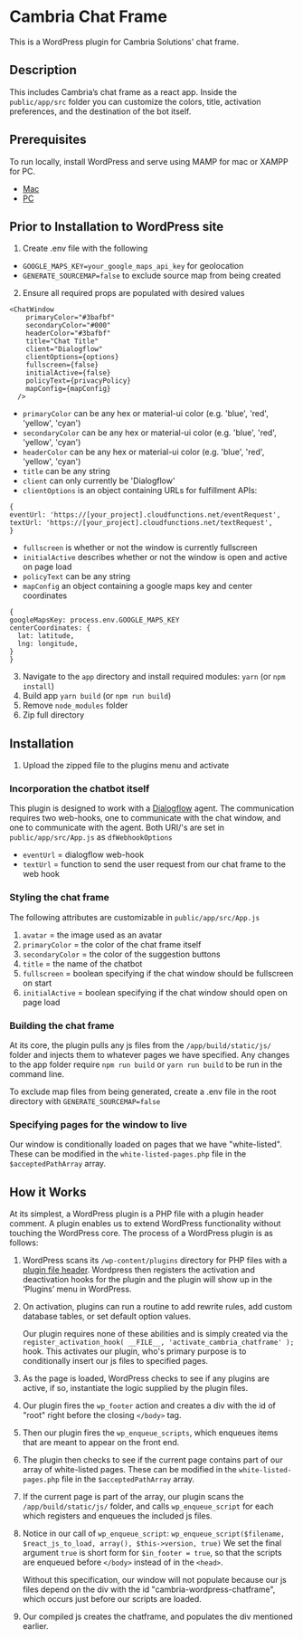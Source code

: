 # Cambria Chat Frame

This is a WordPress plugin for Cambria Solutions' chat frame.

## Description

This includes Cambria’s chat frame as a react app.
Inside the `public/app/src` folder you can customize the colors,
title, activation preferences, and the destination of the bot itself.

## Prerequisites

To run locally, install WordPress and serve using MAMP for mac
or XAMPP for PC.

- [Mac](https://codex.wordpress.org/Installing_WordPress_Locally_on_Your_Mac_With_MAMP)
- [PC](https://codex.wordpress.org/Test_Driving_WordPress#Installing_WordPress_on_Your_Windows_Desktop)

## Prior to Installation to WordPress site

1. Create .env file with the following

- `GOOGLE_MAPS_KEY=your_google_maps_api_key` for geolocation
- `GENERATE_SOURCEMAP=false` to exclude source map from being created

2. Ensure all required props are populated with desired values

```
<ChatWindow
    primaryColor="#3bafbf"
    secondaryColor="#000"
    headerColor="#3bafbf"
    title="Chat Title"
    client="Dialogflow"
    clientOptions={options}
    fullscreen={false}
    initialActive={false}
    policyText={privacyPolicy}
    mapConfig={mapConfig}
  />
```

- `primaryColor` can be any hex or material-ui color (e.g. 'blue', 'red', 'yellow', 'cyan')
- `secondaryColor` can be any hex or material-ui color (e.g. 'blue', 'red', 'yellow', 'cyan')
- `headerColor` can be any hex or material-ui color (e.g. 'blue', 'red', 'yellow', 'cyan')
- `title` can be any string
- `client` can only currently be 'Dialogflow'
- `clientOptions` is an object containing URLs for fulfillment APIs:

```
{
eventUrl: 'https://[your_project].cloudfunctions.net/eventRequest',
textUrl: 'https://[your_project].cloudfunctions.net/textRequest',
}
```

- `fullscreen` is whether or not the window is currently fullscreen
- `initialActive` describes whether or not the window is open and active on page load
- `policyText` can be any string
- `mapConfig` an object containing a google maps key and center coordinates

```
{
googleMapsKey: process.env.GOOGLE_MAPS_KEY
centerCoordinates: {
  lat: latitude,
  lng: longitude,
}
}
```

3. Navigate to the `app` directory and install required modules: `yarn` (or `npm install`)
4. Build app `yarn build` (or `npm run build`)
5. Remove `node_modules` folder
6. Zip full directory

## Installation

1. Upload the zipped file to the plugins menu and activate

### Incorporation the chatbot itself

This plugin is designed to work with a [Dialogflow](https://dialogflow.com/docs) agent.
The communication requires two web-hooks, one to communicate with the chat window,
and one to communicate with the agent. Both URI/'s are set in `public/app/src/App.js`
as `dfWebhookOptions`

- `eventUrl` = dialogflow web-hook
- `textUrl` = function to send the user request from our chat frame to the web hook

### Styling the chat frame

The following attributes are customizable in `public/app/src/App.js`

1. `avatar` = the image used as an avatar
2. `primaryColor` = the color of the chat frame itself
3. `secondaryColor` = the color of the suggestion buttons
4. `title` = the name of the chatbot
5. `fullscreen` = boolean specifying if the chat window should be fullscreen on start
6. `initialActive` = boolean specifying if the chat window should open on page load

### Building the chat frame

At its core, the plugin pulls any js files from the `/app/build/static/js/` folder
and injects them to whatever pages we have specified. Any changes to the app folder
require `npm run build` or `yarn run build` to be run in the command line.

To exclude map files from being generated, create a .env file in the root directory
with `GENERATE_SOURCEMAP=false`

### Specifying pages for the window to live

Our window is conditionally loaded on pages that we have "white-listed".
These can be modified in the `white-listed-pages.php` file in
the `$acceptedPathArray` array.

## How it Works

At its simplest, a WordPress plugin is a PHP file with a plugin header
comment. A plugin enables us to extend WordPress functionality without touching
the WordPress core. The process of a WordPress plugin is as follows:

1. WordPress scans its `/wp-content/plugins` directory for PHP files with a [plugin
   file header](https://codex.wordpress.org/File_Header). Wordpress then registers the activation and deactivation hooks
   for the plugin and the plugin will show up in the ‘Plugins’ menu in WordPress.

2. On activation, plugins can run a routine to add rewrite rules, add custom
   database tables, or set default option values.

   Our plugin requires none of these abilities and is simply created via the
   `register_activation_hook( __FILE__, 'activate_cambria_chatframe' );`
   hook. This activates our plugin, who's primary purpose is to conditionally
   insert our js files to specified pages.

3. As the page is loaded, WordPress checks to see if any plugins are active,
   if so, instantiate the logic supplied by the plugin files.

4. Our plugin fires the `wp_footer` action and creates a div with the id of
   "root" right before the closing `</body>` tag.

5. Then our plugin fires the `wp_enqueue_scripts`, which enqueues items that
   are meant to appear on the front end.

6. The plugin then checks to see if the current page contains part of our array of
   white-listed pages. These can be modified in the
   `white-listed-pages.php` file in the `$acceptedPathArray` array.

7. If the current page is part of the array, our plugin scans the `/app/build/static/js/`
   folder, and calls `wp_enqueue_script` for each which registers and enqueues the included js files.

8. Notice in our call of `wp_enqueue_script`:
   `wp_enqueue_script($filename, $react_js_to_load, array(), $this->version, true)`
   We set the final argument `true` is short form for `$in_footer = true`,
   so that the scripts are enqueued before `</body>` instead of in the `<head>`.

   Without this specification, our window will not populate because our js files
   depend on the div with the id "cambria-wordpress-chatframe", which occurs just before our scripts are loaded.

9. Our compiled js creates the chatframe, and populates the div mentioned
   earlier.
